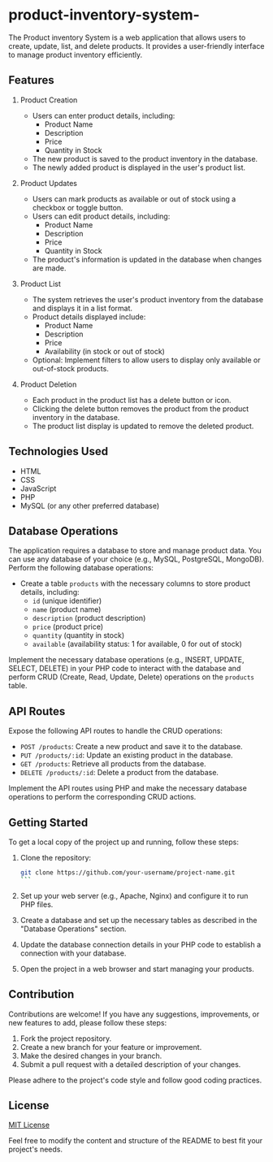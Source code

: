 # product-inventory-system-


The Product inventory System is a web application that allows users to create, update, list, and delete products. It provides a user-friendly interface to manage product inventory efficiently.

## Features

1. Product Creation
   - Users can enter product details, including:
     - Product Name
     - Description
     - Price
     - Quantity in Stock
   - The new product is saved to the product inventory in the database.
   - The newly added product is displayed in the user's product list.

2. Product Updates
   - Users can mark products as available or out of stock using a checkbox or toggle button.
   - Users can edit product details, including:
     - Product Name
     - Description
     - Price
     - Quantity in Stock
   - The product's information is updated in the database when changes are made.

3. Product List
   - The system retrieves the user's product inventory from the database and displays it in a list format.
   - Product details displayed include:
     - Product Name
     - Description
     - Price
     - Availability (in stock or out of stock)
   - Optional: Implement filters to allow users to display only available or out-of-stock products.

4. Product Deletion
   - Each product in the product list has a delete button or icon.
   - Clicking the delete button removes the product from the product inventory in the database.
   - The product list display is updated to remove the deleted product.

## Technologies Used

- HTML
- CSS
- JavaScript
- PHP
- MySQL (or any other preferred database)

## Database Operations

The application requires a database to store and manage product data. You can use any database of your choice (e.g., MySQL, PostgreSQL, MongoDB). Perform the following database operations:

- Create a table `products` with the necessary columns to store product details, including:
  - `id` (unique identifier)
  - `name` (product name)
  - `description` (product description)
  - `price` (product price)
  - `quantity` (quantity in stock)
  - `available` (availability status: 1 for available, 0 for out of stock)

Implement the necessary database operations (e.g., INSERT, UPDATE, SELECT, DELETE) in your PHP code to interact with the database and perform CRUD (Create, Read, Update, Delete) operations on the `products` table.

## API Routes

Expose the following API routes to handle the CRUD operations:

- `POST /products`: Create a new product and save it to the database.
- `PUT /products/:id`: Update an existing product in the database.
- `GET /products`: Retrieve all products from the database.
- `DELETE /products/:id`: Delete a product from the database.

Implement the API routes using PHP and make the necessary database operations to perform the corresponding CRUD actions.

## Getting Started

To get a local copy of the project up and running, follow these steps:

1. Clone the repository:

   ````bash
   git clone https://github.com/your-username/project-name.git
   ```

2. Set up your web server (e.g., Apache, Nginx) and configure it to run PHP files.

3. Create a database and set up the necessary tables as described in the "Database Operations" section.

4. Update the database connection details in your PHP code to establish a connection with your database.

5. Open the project in a web browser and start managing your products.

## Contribution

Contributions are welcome! If you have any suggestions, improvements, or new features to add, please follow these steps:

1. Fork the project repository.
2. Create a new branch for your feature or improvement.
3. Make the desired changes in your branch.
4. Submit a pull request with a detailed description of your changes.

Please adhere to the project's code style and follow good coding practices.

## License

[MIT License](LICENSE)

Feel free to modify the content and structure of the README to best fit your project's needs.
